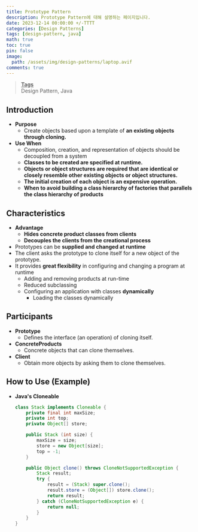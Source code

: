 ```yaml
---
title: Prototype Pattern
description: Prototype Pattern에 대해 설명하는 페이지입니다.
date: 2023-12-14 00:00:00 +/-TTTT
categories: [Design Patterns]
tags: [design-pattern, java]
math: true
toc: true
pin: false
image:
  path: /assets/img/design-patterns/laptop.avif
comments: true
---
```


<blockquote class="prompt-info"><p><strong><u>Tags</u></strong> <br />
Design Pattern, Java</p></blockquote>

## Introduction

- **Purpose**
  - Create objects based upon a template of **an existing objects through cloning.**
- **Use When**
  - Composition, creation, and representation of objects should be decoupled from a system
  - **Classes to be created are specified at runtime.**
  - **Objects or object structures are required that are identical or closely resemble other existing objects or object structures.**
  - **The initial creation of each object is an expensive operation.**
  - **When to avoid building a class hierarchy of factories that parallels the class hierarchy of products**

## Characteristics

- **Advantage**
  - **Hides concrete product classes from clients**
  - **Decouples the clients from the creational process**
- Prototypes can be **supplied and changed at runtime**
- The client asks the prototype to clone itself for a new object of the prototype.
- It provides **great flexibility** in configuring and changing a program at runtime
  - Adding and removing products at run-time
  - Reduced subclassing
  - Configuring an application with classes **dynamically**
    - Loading the classes dynamically

## Participants

- **Prototype**
  - Defines the interface (an operation) of cloning itself.
- **ConcreteProducts**
  - Concrete objects that can clone themselves.
- **Client**
  - Obtain more objects by asking them to clone themselves.

## How to Use (Example)

- **Java's Cloneable**

  ```java
  class Stack implements Cloneable {
      private final int maxSize;
      private int top;
      private Object[] store;

      public Stack (int size) {
          maxSize = size;
          store = new Object[size];
          top = -1;
      }

      public Object clone() throws CloneNotSupportedException {
          Stack result;
          try {
              result = (Stack) super.clone();
              result.store = (Object[]) store.clone();
              return result;
          } catch (CloneNotSupportedException e) {
              return null;
          }
      }
  }
  ```
